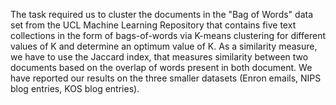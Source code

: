 The task required us to cluster the documents in the "Bag of Words" data set from the UCL Machine Learning Repository that contains five text collections in the form of bags-of-words via K-means clustering for different values of K and determine an optimum value of K. As a similarity measure, we have to use the Jaccard index, that measures similarity between two documents based on the overlap of words present in both document. We have reported our results on the three smaller datasets (Enron emails, NIPS blog entries, KOS blog entries).
